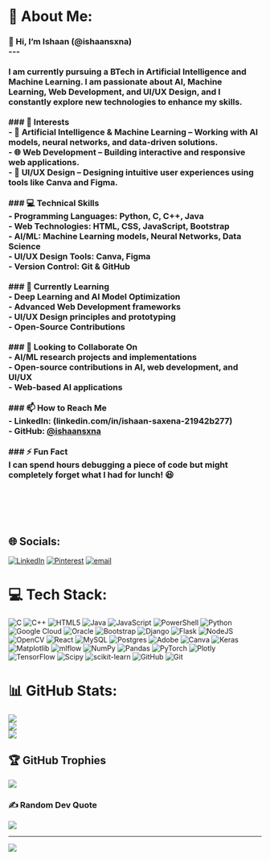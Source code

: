 # 💫 About Me:
### 👋 Hi, I’m Ishaan (@ishaansxna)  <br>---<br><br>I am currently pursuing a **BTech in Artificial Intelligence and Machine Learning**. I am passionate about **AI, Machine Learning, Web Development, and UI/UX Design**, and I constantly explore new technologies to enhance my skills.  <br><br>### 👀 Interests  <br>- 🤖 **Artificial Intelligence & Machine Learning** – Working with AI models, neural networks, and data-driven solutions.  <br>- 🌐 **Web Development** – Building interactive and responsive web applications.  <br>- 🎨 **UI/UX Design** – Designing intuitive user experiences using tools like Canva and Figma.   <br><br>### 💻 Technical Skills  <br>- **Programming Languages:** Python, C, C++, Java  <br>- **Web Technologies:** HTML, CSS, JavaScript, Bootstrap  <br>- **AI/ML:** Machine Learning models, Neural Networks, Data Science  <br>- **UI/UX Design Tools:** Canva, Figma  <br>- **Version Control:** Git & GitHub  <br><br>### 🌱 Currently Learning  <br>- Deep Learning and AI Model Optimization  <br>- Advanced Web Development frameworks  <br>- UI/UX Design principles and prototyping  <br>- Open-Source Contributions  <br><br>### 💞️ Looking to Collaborate On  <br>- AI/ML research projects and implementations  <br>- Open-source contributions in AI, web development, and UI/UX  <br>- Web-based AI applications  <br><br>### 📫 How to Reach Me  <br>- **LinkedIn:** (linkedin.com/in/ishaan-saxena-21942b277)  <br>- **GitHub:** [@ishaansxna](https://github.com/ishaansxna)  <br><br>### ⚡ Fun Fact  <br>I can spend hours debugging a piece of code but might completely forget what I had for lunch! 😆  <br><br><br><br><!---<br>ishaansxna/ishaansxna is a ✨ special ✨ repository because its `README.md` (this file) appears on your GitHub profile.<br>You can click the Preview link to take a look at your changes.<br>---><br>


## 🌐 Socials:
[![LinkedIn](https://img.shields.io/badge/LinkedIn-%230077B5.svg?logo=linkedin&logoColor=white)](https://linkedin.com/in/linkedin.com/in/ishaan-saxena-21942b277) [![Pinterest](https://img.shields.io/badge/Pinterest-%23E60023.svg?logo=Pinterest&logoColor=white)](https://pinterest.com/ishaansxna) [![email](https://img.shields.io/badge/Email-D14836?logo=gmail&logoColor=white)](mailto:ishaansaxena2022@gmail.comst) 

# 💻 Tech Stack:
![C](https://img.shields.io/badge/c-%2300599C.svg?style=for-the-badge&logo=c&logoColor=white) ![C++](https://img.shields.io/badge/c++-%2300599C.svg?style=for-the-badge&logo=c%2B%2B&logoColor=white) ![HTML5](https://img.shields.io/badge/html5-%23E34F26.svg?style=for-the-badge&logo=html5&logoColor=white) ![Java](https://img.shields.io/badge/java-%23ED8B00.svg?style=for-the-badge&logo=openjdk&logoColor=white) ![JavaScript](https://img.shields.io/badge/javascript-%23323330.svg?style=for-the-badge&logo=javascript&logoColor=%23F7DF1E) ![PowerShell](https://img.shields.io/badge/PowerShell-%235391FE.svg?style=for-the-badge&logo=powershell&logoColor=white) ![Python](https://img.shields.io/badge/python-3670A0?style=for-the-badge&logo=python&logoColor=ffdd54) ![Google Cloud](https://img.shields.io/badge/GoogleCloud-%234285F4.svg?style=for-the-badge&logo=google-cloud&logoColor=white) ![Oracle](https://img.shields.io/badge/Oracle-F80000?style=for-the-badge&logo=oracle&logoColor=white) ![Bootstrap](https://img.shields.io/badge/bootstrap-%238511FA.svg?style=for-the-badge&logo=bootstrap&logoColor=white) ![Django](https://img.shields.io/badge/django-%23092E20.svg?style=for-the-badge&logo=django&logoColor=white) ![Flask](https://img.shields.io/badge/flask-%23000.svg?style=for-the-badge&logo=flask&logoColor=white) ![NodeJS](https://img.shields.io/badge/node.js-6DA55F?style=for-the-badge&logo=node.js&logoColor=white) ![OpenCV](https://img.shields.io/badge/opencv-%23white.svg?style=for-the-badge&logo=opencv&logoColor=white) ![React](https://img.shields.io/badge/react-%2320232a.svg?style=for-the-badge&logo=react&logoColor=%2361DAFB) ![MySQL](https://img.shields.io/badge/mysql-4479A1.svg?style=for-the-badge&logo=mysql&logoColor=white) ![Postgres](https://img.shields.io/badge/postgres-%23316192.svg?style=for-the-badge&logo=postgresql&logoColor=white) ![Adobe](https://img.shields.io/badge/adobe-%23FF0000.svg?style=for-the-badge&logo=adobe&logoColor=white) ![Canva](https://img.shields.io/badge/Canva-%2300C4CC.svg?style=for-the-badge&logo=Canva&logoColor=white) ![Keras](https://img.shields.io/badge/Keras-%23D00000.svg?style=for-the-badge&logo=Keras&logoColor=white) ![Matplotlib](https://img.shields.io/badge/Matplotlib-%23ffffff.svg?style=for-the-badge&logo=Matplotlib&logoColor=black) ![mlflow](https://img.shields.io/badge/mlflow-%23d9ead3.svg?style=for-the-badge&logo=numpy&logoColor=blue) ![NumPy](https://img.shields.io/badge/numpy-%23013243.svg?style=for-the-badge&logo=numpy&logoColor=white) ![Pandas](https://img.shields.io/badge/pandas-%23150458.svg?style=for-the-badge&logo=pandas&logoColor=white) ![PyTorch](https://img.shields.io/badge/PyTorch-%23EE4C2C.svg?style=for-the-badge&logo=PyTorch&logoColor=white) ![Plotly](https://img.shields.io/badge/Plotly-%233F4F75.svg?style=for-the-badge&logo=plotly&logoColor=white) ![TensorFlow](https://img.shields.io/badge/TensorFlow-%23FF6F00.svg?style=for-the-badge&logo=TensorFlow&logoColor=white) ![Scipy](https://img.shields.io/badge/SciPy-%230C55A5.svg?style=for-the-badge&logo=scipy&logoColor=%white) ![scikit-learn](https://img.shields.io/badge/scikit--learn-%23F7931E.svg?style=for-the-badge&logo=scikit-learn&logoColor=white) ![GitHub](https://img.shields.io/badge/github-%23121011.svg?style=for-the-badge&logo=github&logoColor=white) ![Git](https://img.shields.io/badge/git-%23F05033.svg?style=for-the-badge&logo=git&logoColor=white)
# 📊 GitHub Stats:
![](https://github-readme-stats.vercel.app/api?username=ishaansxna&theme=dark&hide_border=false&include_all_commits=true&count_private=true)<br/>
![](https://nirzak-streak-stats.vercel.app/?user=ishaansxna&theme=dark&hide_border=false)<br/>
![](https://github-readme-stats.vercel.app/api/top-langs/?username=ishaansxna&theme=dark&hide_border=false&include_all_commits=true&count_private=true&layout=compact)

## 🏆 GitHub Trophies
![](https://github-profile-trophy.vercel.app/?username=ishaansxna&theme=tokyonight&no-frame=false&no-bg=false&margin-w=4)

### ✍️ Random Dev Quote
![](https://quotes-github-readme.vercel.app/api?type=horizontal&theme=radical)

---
[![](https://visitcount.itsvg.in/api?id=ishaansxna&icon=0&color=0)](https://visitcount.itsvg.in)

<!-- Proudly created with GPRM ( https://gprm.itsvg.in ) -->

